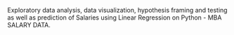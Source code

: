 Exploratory data analysis, data visualization, hypothesis framing and testing as well as prediction of Salaries using Linear Regression on Python - MBA SALARY DATA.
